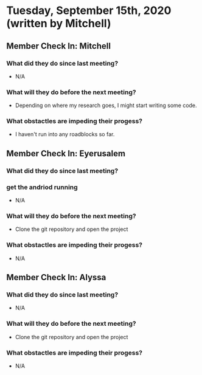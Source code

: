# Tuesday, September 15th, 2020 (written by Mitchell)

## Member Check In: Mitchell
### What did they do since last meeting?
* N/A
### What will they do before the next meeting?
* Depending on where my research goes, I might start writing some code.
### What obstactles are impeding their progess?
* I haven't run into any roadblocks so far.

## Member Check In: Eyerusalem
### What did they do since last meeting?
### get the andriod running
* N/A
### What will they do before the next meeting?
* Clone the git repository and open the project
### What obstactles are impeding their progess?
* N/A

## Member Check In: Alyssa
### What did they do since last meeting?
* N/A
### What will they do before the next meeting?
* Clone the git repository and open the project
### What obstactles are impeding their progess?
* N/A
